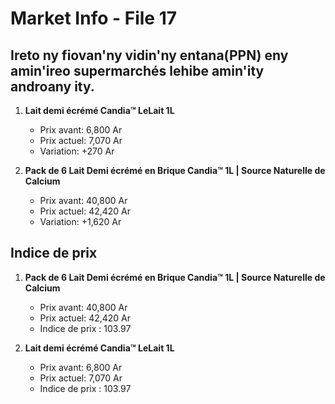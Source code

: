 # Market Info - File 17

## Ireto ny fiovan'ny vidin'ny entana(PPN) eny amin'ireo supermarchés lehibe amin'ity androany ity.

1. **Lait demi écrémé Candia™ LeLait 1L**
   - Prix avant: 6,800 Ar
   - Prix actuel: 7,070 Ar
   - Variation: +270 Ar

2. **Pack de 6 Lait Demi écrémé en Brique Candia™ 1L | Source Naturelle de Calcium**
   - Prix avant: 40,800 Ar
   - Prix actuel: 42,420 Ar
   - Variation: +1,620 Ar



## Indice de prix

1. **Pack de 6 Lait Demi écrémé en Brique Candia™ 1L | Source Naturelle de Calcium**
   - Prix avant: 40,800 Ar
   - Prix actuel: 42,420 Ar
   - Indice de prix : 103.97

2. **Lait demi écrémé Candia™ LeLait 1L**
   - Prix avant: 6,800 Ar
   - Prix actuel: 7,070 Ar
   - Indice de prix : 103.97


